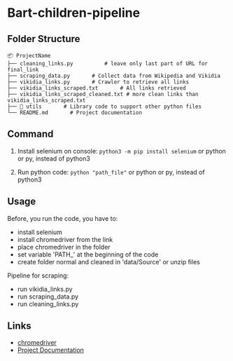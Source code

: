 # Bart-children-pipeline

## Folder Structure

```
📦 ProjectName
├── cleaning_links.py          # leave only last part of URL for final_link
├── scraping_data.py       # Collect data from Wikipedia and Vikidia
├── vikidia_links.py       # Crawler to retrieve all links
├── vikidia_links_scraped.txt       # All links retrieved
├── vikidia_links_scraped_cleaned.txt # more clean links than vikidia_links_scraped.txt
├── 📂 utils       # Library code to support other python files
└── README.md       # Project documentation
```

## Command

1. Install selenium on console:
   ```python3 -m pip install selenium``` or python or py, instead of python3

2. Run python code:
   ```python "path_file"``` or python or py, instead of python3


## Usage

Before, you run the code, you have to:
- install selenium
- install chromedriver from the link
- place chromedriver in the folder 
- set variable 'PATH_' at the beginning of the code
- create folder normal and cleaned in 'data/Source' or unzip files


Pipeline for scraping:
- run vikidia_links.py
- run scraping_data.py
- run cleaning_links.py


## Links
- [chromedriver](https://googlechromelabs.github.io/chrome-for-testing/)
- [Project Documentation](https://yourdocumentationlink.com)